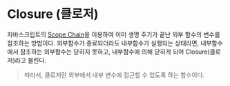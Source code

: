 # Closure (클로저)
자바스크립트의 [Scope Chain](https://github.com/sunghyunjo/TIL/blob/master/javascript/ScopeChain.md)을 이용하여 이미 생명 주기가 끝난 외부 함수의 변수를 참조하는 방법이다. 외부함수가 종료되더라도 내부함수가 실행되는 상태라면, 내부함수에서 참조하는 외부함수는 닫히지 못하고, 내부함수에 의해 닫히게 되어 Closure(클로저)라고 불린다.
> 따라서, 클로저란 외부에서 내부 변수에 접근할 수 있도록 하는 함수이다.